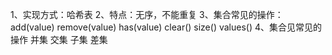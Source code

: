 1、实现方式：哈希表
2、特点：无序，不能重复
3、集合常见的操作：
    add(value)
    remove(value)
    has(value)
    clear()
    size()
    values()
4、集合见常见的操作
    并集
    交集
    子集
    差集